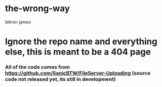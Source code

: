 # the-wrong-way
lebron james

# Ignore the repo name and everything else, this is meant to be a 404 page
### All of the code comes from https://github.com/SanicBTW/FileServer-Uploading (source code not released yet, its still in development)